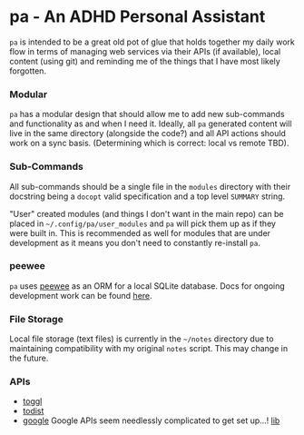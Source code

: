 pa - An ADHD Personal Assistant
===============================

`pa` is intended to be a great old pot of glue that holds together my daily work
flow in terms of managing web services via their APIs (if available), local
content (using git) and reminding me of the things that I have most likely
forgotten.


### Modular
`pa` has a modular design that should allow me to add new sub-commands and
functionality as and when I need it. Ideally, all `pa` generated content will
live in the same directory (alongside the code?) and all API actions should work
on a sync basis. (Determining which is correct: local vs remote TBD).


### Sub-Commands
All sub-commands should be a single file in the `modules` directory with their
docstring being a `docopt` valid specification and a top level `SUMMARY` string.

"User" created modules (and things I don't want in the main repo) can be placed
in `~/.config/pa/user_modules` and `pa` will pick them up as if they were built
in. This is recommended as well for modules that are under development as it
means you don't need to constantly re-install `pa`.


### peewee
`pa` uses [peewee](https://github.com/coleifer/peewee) as an ORM for a local
SQLite database. Docs for ongoing development work can be found
[here](http://docs.peewee-orm.com/en/latest/peewee/).


### File Storage
Local file storage (text files) is currently in the `~/notes` directory due to
maintaining compatibility with my original `notes` script. This may change in
the future.

### APIs
- [toggl](https://github.com/toggl/toggl_api_docs)
- [todist](https://developer.todoist.com/sync/v7/)
- [google](https://console.developers.google.com/apis/credentials?authuser=0&project=pa---adhd-assist-1534778218277)
  Google APIs seem needlessly complicated to get set up...!
  [lib](https://developers.google.com/api-client-library/python/)
